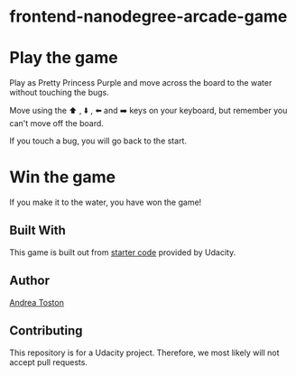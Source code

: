 frontend-nanodegree-arcade-game
===============================

# Play the game
Play as Pretty Princess Purple and move across the board to the water without touching the bugs.

Move using the ⬆️ , ⬇️ , :arrow_left: and :arrow_right: keys on your keyboard, but remember you can't move off the board.

If you touch a bug, you will go back to the start.

# Win the game
If you make it to the water, you have won the game!

## Built With

This game is built out from [starter code](https://github.com/udacity/frontend-nanodegree-arcade-game) provided by Udacity.

## Author

[Andrea Toston](https://github.com/tostonar)

## Contributing

This repository is for a Udacity project. Therefore, we most likely will not accept pull requests.
